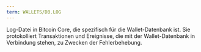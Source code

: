 ```yaml
---
term: WALLETS/DB.LOG
---
```


Log-Datei in Bitcoin Core, die spezifisch für die Wallet-Datenbank ist. Sie protokolliert Transaktionen und Ereignisse, die mit der Wallet-Datenbank in Verbindung stehen, zu Zwecken der Fehlerbehebung.
